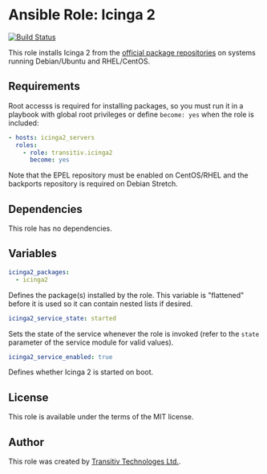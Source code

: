 # Ansible Role: Icinga 2

[![Build Status](https://travis-ci.com/transitiv/ansible-role-icinga2.svg?branch=master)](https://travis-ci.com/transitiv/ansible-role-icinga2)

This role installs Icinga 2 from the [official package repositories](https://packages.icinga.com/) on systems running Debian/Ubuntu and RHEL/CentOS.

## Requirements

Root accesss is required for installing packages, so you must run it in a playbook with global root privileges or define `become: yes` when the role is included:

```yaml
- hosts: icinga2_servers
  roles:
    - role: transitiv.icinga2
      become: yes
```

Note that the EPEL repository must be enabled on CentOS/RHEL and the backports repository is required on Debian Stretch.

## Dependencies

This role has no dependencies.

## Variables

```yaml
icinga2_packages:
  - icinga2
```

Defines the package(s) installed by the role. This variable is "flattened" before it is used so it can contain nested lists if desired.

```yaml
icinga2_service_state: started
```

Sets the state of the service whenever the role is invoked (refer to the `state` parameter of the service module for valid values).

```yaml
icinga2_service_enabled: true
```

Defines whether Icinga 2 is started on boot.

## License

This role is available under the terms of the MIT license.

## Author

This role was created by [Transitiv Technologes Ltd.](https://www.transitiv.co.uk).
